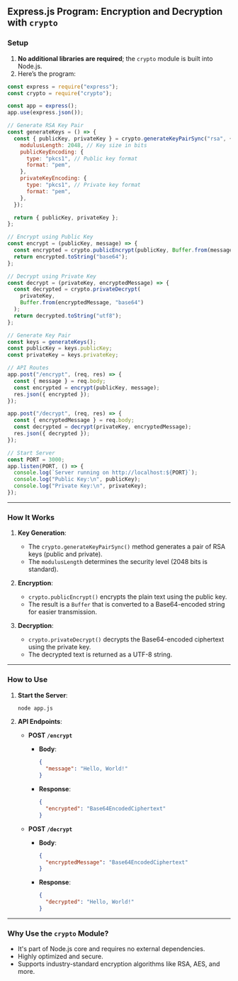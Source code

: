 

## **Express.js Program: Encryption and Decryption with `crypto`**

### **Setup**

1. **No additional libraries are required**; the `crypto` module is built into Node.js.
2. Here’s the program:

```javascript
const express = require("express");
const crypto = require("crypto");

const app = express();
app.use(express.json());

// Generate RSA Key Pair
const generateKeys = () => {
  const { publicKey, privateKey } = crypto.generateKeyPairSync("rsa", {
    modulusLength: 2048, // Key size in bits
    publicKeyEncoding: {
      type: "pkcs1", // Public key format
      format: "pem",
    },
    privateKeyEncoding: {
      type: "pkcs1", // Private key format
      format: "pem",
    },
  });

  return { publicKey, privateKey };
};

// Encrypt using Public Key
const encrypt = (publicKey, message) => {
  const encrypted = crypto.publicEncrypt(publicKey, Buffer.from(message));
  return encrypted.toString("base64");
};

// Decrypt using Private Key
const decrypt = (privateKey, encryptedMessage) => {
  const decrypted = crypto.privateDecrypt(
    privateKey,
    Buffer.from(encryptedMessage, "base64")
  );
  return decrypted.toString("utf8");
};

// Generate Key Pair
const keys = generateKeys();
const publicKey = keys.publicKey;
const privateKey = keys.privateKey;

// API Routes
app.post("/encrypt", (req, res) => {
  const { message } = req.body;
  const encrypted = encrypt(publicKey, message);
  res.json({ encrypted });
});

app.post("/decrypt", (req, res) => {
  const { encryptedMessage } = req.body;
  const decrypted = decrypt(privateKey, encryptedMessage);
  res.json({ decrypted });
});

// Start Server
const PORT = 3000;
app.listen(PORT, () => {
  console.log(`Server running on http://localhost:${PORT}`);
  console.log("Public Key:\n", publicKey);
  console.log("Private Key:\n", privateKey);
});
```

---

### **How It Works**

1. **Key Generation**:
   - The `crypto.generateKeyPairSync()` method generates a pair of RSA keys (public and private).
   - The `modulusLength` determines the security level (2048 bits is standard).

2. **Encryption**:
   - `crypto.publicEncrypt()` encrypts the plain text using the public key.
   - The result is a `Buffer` that is converted to a Base64-encoded string for easier transmission.

3. **Decryption**:
   - `crypto.privateDecrypt()` decrypts the Base64-encoded ciphertext using the private key.
   - The decrypted text is returned as a UTF-8 string.

---

### **How to Use**

1. **Start the Server**:
   ```bash
   node app.js
   ```

2. **API Endpoints**:
   - **POST `/encrypt`**
     - **Body**:
       ```json
       {
         "message": "Hello, World!"
       }
       ```
     - **Response**:
       ```json
       {
         "encrypted": "Base64EncodedCiphertext"
       }
       ```

   - **POST `/decrypt`**
     - **Body**:
       ```json
       {
         "encryptedMessage": "Base64EncodedCiphertext"
       }
       ```
     - **Response**:
       ```json
       {
         "decrypted": "Hello, World!"
       }
       ```

---

### **Why Use the `crypto` Module?**
- It's part of Node.js core and requires no external dependencies.
- Highly optimized and secure.
- Supports industry-standard encryption algorithms like RSA, AES, and more.

